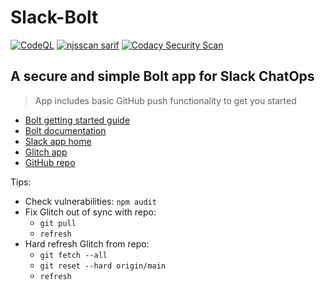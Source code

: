 # Slack-Bolt

[![CodeQL](https://github.com/JosiahSiegel/slack-bolt/actions/workflows/codeql.yml/badge.svg)](https://github.com/JosiahSiegel/slack-bolt/actions/workflows/codeql.yml)
[![njsscan sarif](https://github.com/JosiahSiegel/slack-bolt/actions/workflows/njsscan.yml/badge.svg)](https://github.com/JosiahSiegel/slack-bolt/actions/workflows/njsscan.yml)
[![Codacy Security Scan](https://github.com/JosiahSiegel/slack-bolt/actions/workflows/codacy.yml/badge.svg)](https://github.com/JosiahSiegel/slack-bolt/actions/workflows/codacy.yml)

## A secure and simple Bolt app for Slack ChatOps

> App includes basic GitHub push functionality to get you started

- [Bolt getting started guide](https://api.slack.com/start/building/bolt)
- [Bolt documentation](https://slack.dev/bolt)
- [Slack app home](https://api.slack.com/apps)
- [Glitch app](https://glitch.com/~strengthened-literate-country)
- [GitHub repo](https://github.com/JosiahSiegel/slack-bolt)

Tips:

- Check vulnerabilities: `npm audit`
- Fix Glitch out of sync with repo:
  - `git pull`
  - `refresh`
- Hard refresh Glitch from repo:
  - `git fetch --all`
  - `git reset --hard origin/main`
  - `refresh`
